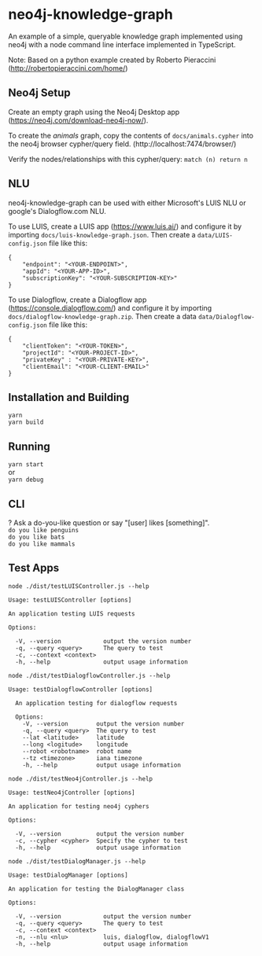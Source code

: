 # neo4j-knowledge-graph

An example of a simple, queryable knowledge graph implemented using neo4j with a node command line interface implemented in TypeScript.

Note: Based on a python example created by Roberto Pieraccini (http://robertopieraccini.com/home/)

## Neo4j Setup

Create an empty graph using the Neo4j Desktop app (https://neo4j.com/download-neo4j-now/).

To create the *animals* graph, copy the contents of `docs/animals.cypher` into the neo4j browser cypher/query field. (http://localhost:7474/browser/)

Verify the nodes/relationships with this cypher/query: `match (n) return n`

## NLU

neo4j-knowledge-graph can be used with either Microsoft's LUIS NLU or google's Dialogflow.com NLU.

To use LUIS, create a LUIS app (https://www.luis.ai/) and configure it by importing `docs/luis-knowledge-graph.json`. Then create a `data/LUIS-config.json` file like this:

```
{
    "endpoint": "<YOUR-ENDPOINT>",
    "appId": "<YOUR-APP-ID>",
    "subscriptionKey": "<YOUR-SUBSCRIPTION-KEY>"
}
```


To use Dialogflow, create a Dialogflow app (https://console.dialogflow.com/) and configure it by importing `docs/dialogflow-knowledge-graph.zip`. Then create a data `data/Dialogflow-config.json` file like this:

```
{
    "clientToken": "<YOUR-TOKEN>",
    "projectId": "<YOUR-PROJECT-ID>",
    "privateKey" : "<YOUR-PRIVATE-KEY>",
    "clientEmail": "<YOUR-CLIENT-EMAIL>"
}
```

## Installation and Building

```
yarn
yarn build
```

## Running

`yarn start`  
or  
`yarn debug`

## CLI

? Ask a do-you-like question or say "[user] likes [something]".  
`do you like penguins`  
`do you like bats`  
`do you like mammals`  

## Test Apps

`node ./dist/testLUISController.js --help`

```
Usage: testLUISController [options]

An application testing LUIS requests

Options:

  -V, --version            output the version number
  -q, --query <query>      The query to test
  -c, --context <context>
  -h, --help               output usage information
  ```

`node ./dist/testDialogflowController.js --help`

```
Usage: testDialogflowController [options]

  An application testing for dialogflow requests

  Options:
    -V, --version        output the version number
    -q, --query <query>  The query to test
    --lat <latitude>     latitude
    --long <logitude>    longitude
    --robot <robotname>  robot name
    --tz <timezone>      iana timezone
    -h, --help           output usage information
```

`node ./dist/testNeo4jController.js --help`

```
Usage: testNeo4jController [options]

An application for testing neo4j cyphers

Options:

  -V, --version          output the version number
  -c, --cypher <cypher>  Specify the cypher to test
  -h, --help             output usage information
```

`node ./dist/testDialogManager.js --help`

```
Usage: testDialogManager [options]

An application for testing the DialogManager class

Options:

  -V, --version            output the version number
  -q, --query <query>      The query to test
  -c, --context <context>
  -n, --nlu <nlu>          luis, dialogflow, dialogflowV1
  -h, --help               output usage information
```
